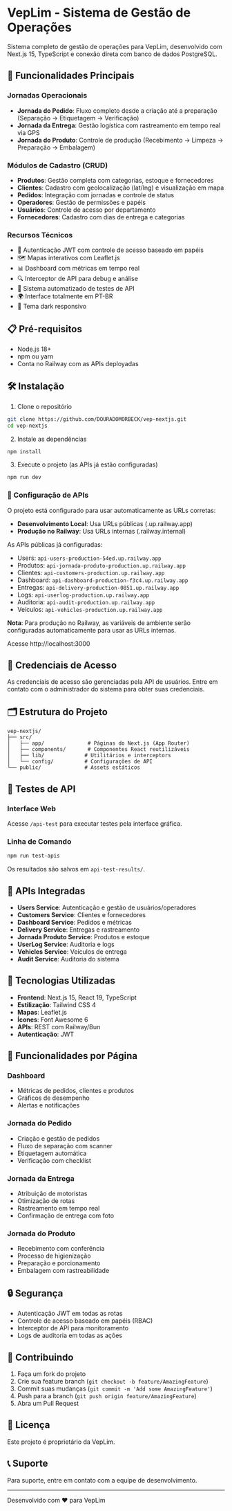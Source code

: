 # VepLim - Sistema de Gestão de Operações

Sistema completo de gestão de operações para VepLim, desenvolvido com Next.js 15, TypeScript e conexão direta com banco de dados PostgreSQL.

## 🚀 Funcionalidades Principais

### Jornadas Operacionais
- **Jornada do Pedido**: Fluxo completo desde a criação até a preparação (Separação → Etiquetagem → Verificação)
- **Jornada da Entrega**: Gestão logística com rastreamento em tempo real via GPS
- **Jornada do Produto**: Controle de produção (Recebimento → Limpeza → Preparação → Embalagem)

### Módulos de Cadastro (CRUD)
- **Produtos**: Gestão completa com categorias, estoque e fornecedores
- **Clientes**: Cadastro com geolocalização (lat/lng) e visualização em mapa
- **Pedidos**: Integração com jornadas e controle de status
- **Operadores**: Gestão de permissões e papéis
- **Usuários**: Controle de acesso por departamento
- **Fornecedores**: Cadastro com dias de entrega e categorias

### Recursos Técnicos
- 🔐 Autenticação JWT com controle de acesso baseado em papéis
- 🗺️ Mapas interativos com Leaflet.js
- 📊 Dashboard com métricas em tempo real
- 🔍 Interceptor de API para debug e análise
- 🧪 Sistema automatizado de testes de API
- 🌍 Interface totalmente em PT-BR
- 🌙 Tema dark responsivo

## 📋 Pré-requisitos

- Node.js 18+ 
- npm ou yarn
- Conta no Railway com as APIs deployadas

## 🛠️ Instalação

1. Clone o repositório
```bash
git clone https://github.com/DOURADOMORBECK/vep-nextjs.git
cd vep-nextjs
```

2. Instale as dependências
```bash
npm install
```

3. Execute o projeto (as APIs já estão configuradas)
```bash
npm run dev
```

### 🔧 Configuração de APIs

O projeto está configurado para usar automaticamente as URLs corretas:

- **Desenvolvimento Local**: Usa URLs públicas (.up.railway.app)
- **Produção no Railway**: Usa URLs internas (.railway.internal)

As APIs públicas já configuradas:
- Users: `api-users-production-54ed.up.railway.app`
- Produtos: `api-jornada-produto-production.up.railway.app`
- Clientes: `api-customers-production.up.railway.app`
- Dashboard: `api-dashboard-production-f3c4.up.railway.app`
- Entregas: `api-delivery-production-0851.up.railway.app`
- Logs: `api-userlog-production.up.railway.app`
- Auditoria: `api-audit-production.up.railway.app`
- Veículos: `api-vehicles-production.up.railway.app`

**Nota**: Para produção no Railway, as variáveis de ambiente serão configuradas automaticamente para usar as URLs internas.

Acesse http://localhost:3000

## 🔑 Credenciais de Acesso

As credenciais de acesso são gerenciadas pela API de usuários. Entre em contato com o administrador do sistema para obter suas credenciais.

## 🗂️ Estrutura do Projeto

```
vep-nextjs/
├── src/
│   ├── app/              # Páginas do Next.js (App Router)
│   ├── components/       # Componentes React reutilizáveis
│   ├── lib/             # Utilitários e interceptors
│   └── config/          # Configurações de API
└── public/              # Assets estáticos
```

## 🧪 Testes de API

### Interface Web
Acesse `/api-test` para executar testes pela interface gráfica.

### Linha de Comando
```bash
npm run test-apis
```

Os resultados são salvos em `api-test-results/`.

## 📡 APIs Integradas

- **Users Service**: Autenticação e gestão de usuários/operadores
- **Customers Service**: Clientes e fornecedores
- **Dashboard Service**: Pedidos e métricas
- **Delivery Service**: Entregas e rastreamento
- **Jornada Produto Service**: Produtos e estoque
- **UserLog Service**: Auditoria e logs
- **Vehicles Service**: Veículos de entrega
- **Audit Service**: Auditoria do sistema

## 🎨 Tecnologias Utilizadas

- **Frontend**: Next.js 15, React 19, TypeScript
- **Estilização**: Tailwind CSS 4
- **Mapas**: Leaflet.js
- **Ícones**: Font Awesome 6
- **APIs**: REST com Railway/Bun
- **Autenticação**: JWT

## 📱 Funcionalidades por Página

### Dashboard
- Métricas de pedidos, clientes e produtos
- Gráficos de desempenho
- Alertas e notificações

### Jornada do Pedido
- Criação e gestão de pedidos
- Fluxo de separação com scanner
- Etiquetagem automática
- Verificação com checklist

### Jornada da Entrega
- Atribuição de motoristas
- Otimização de rotas
- Rastreamento em tempo real
- Confirmação de entrega com foto

### Jornada do Produto  
- Recebimento com conferência
- Processo de higienização
- Preparação e porcionamento
- Embalagem com rastreabilidade

## 🔒 Segurança

- Autenticação JWT em todas as rotas
- Controle de acesso baseado em papéis (RBAC)
- Interceptor de API para monitoramento
- Logs de auditoria em todas as ações

## 🤝 Contribuindo

1. Faça um fork do projeto
2. Crie sua feature branch (`git checkout -b feature/AmazingFeature`)
3. Commit suas mudanças (`git commit -m 'Add some AmazingFeature'`)
4. Push para a branch (`git push origin feature/AmazingFeature`)
5. Abra um Pull Request

## 📄 Licença

Este projeto é proprietário da VepLim.

## 📞 Suporte

Para suporte, entre em contato com a equipe de desenvolvimento.

---

Desenvolvido com ❤️ para VepLim